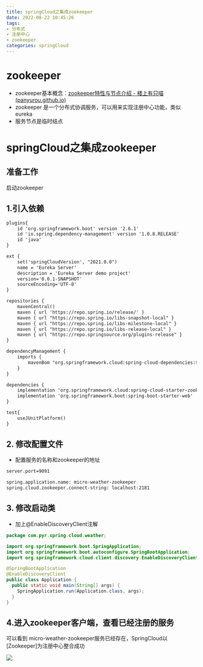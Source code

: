 ```yaml
---
title: springCloud之集成zookeeper
date: 2022-08-22 10:45:26
tags:
- 分布式
- 注册中心
- zookeeper
categories: springCloud
---
```


# zookeeper

- zookeeper基本概念：[zookeeper特性与节点介绍 - 楼上有只喵 (panyurou.github.io)](https://panyurou.github.io/2021/09/22/zookeeper特性与节点介绍/)
- zookeeper 是一个分布式协调服务，可以用来实现注册中心功能，类似eureka
- 服务节点是临时结点



# springCloud之集成zookeeper

## 准备工作

启动zookeeper

## 1.引入依赖

```xml
plugins{
	id 'org.springframework.boot' version '2.6.1'
	id 'io.spring.dependency-management' version '1.0.8.RELEASE'
	id 'java'
}

ext {
	set('springCloudVersion', "2021.0.0")
	name = 'Eureka Server'
	description = 'Eureka Server demo project'
	version='0.0.1-SNAPSHOT'
	sourceEncoding='UTF-8'
}

repositories {
	mavenCentral()
	maven { url 'https://repo.spring.io/release/' }
	maven { url "https://repo.spring.io/libs-snapshot-local" }
	maven { url "https://repo.spring.io/libs-milestone-local" }
	maven { url "https://repo.spring.io/libs-release-local" }
	maven { url "https://repo.springsource.org/plugins-release" }
}

dependencyManagement {
	imports {
		mavenBom "org.springframework.cloud:spring-cloud-dependencies:${springCloudVersion}"
	}
}

dependencies {
	implementation 'org.springframework.cloud:spring-cloud-starter-zookeeper-discovery'
	implementation 'org.springframework.boot:spring-boot-starter-web'
}

test{
	useJUnitPlatform()
}
```

## 2. 修改配置文件

- 配置服务的名称和zookeeper的地址

```xml
server.port=9091

spring.application.name: micro-weather-zookeeper
spring.cloud.zookeeper.connect-string: localhost:2181
```

## 3. 修改启动类

- 加上@EnableDiscoveryClient注解

```java
package com.pyr.spring.cloud.weather;

import org.springframework.boot.SpringApplication;
import org.springframework.boot.autoconfigure.SpringBootApplication;
import org.springframework.cloud.client.discovery.EnableDiscoveryClient;

@SpringBootApplication
@EnableDiscoveryClient
public class Application {
  public static void main(String[] args) {
    SpringApplication.run(Application.class, args);
  }
}

```



## 4.进入zookeeper客户端，查看已经注册的服务

可以看到 micro-weather-zookeeper服务已经存在，SpringCloud以[Zookeeper]为注册中心整合成功

![](https://tva1.sinaimg.cn/large/e6c9d24ely1h5fhw2g43sj21ew0dk0wm.jpg)
